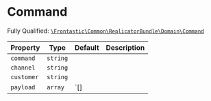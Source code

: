 #  Command

Fully Qualified: [`\Frontastic\Common\ReplicatorBundle\Domain\Command`](../../../../src/php/ReplicatorBundle/Domain/Command.php)



Property|Type|Default|Description
--------|----|-------|-----------
`command`|`string`||
`channel`|`string`||
`customer`|`string`||
`payload`|`array`|`[]|

